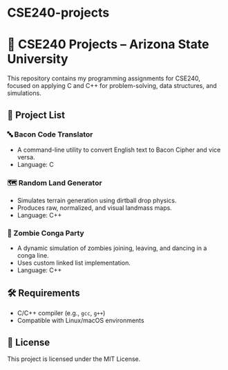 # CSE240-projects
# 🧠 CSE240 Projects – Arizona State University

This repository contains my programming assignments for CSE240, focused on applying C and C++ for problem-solving, data structures, and simulations.

## 📁 Project List

### 🔤 Bacon Code Translator
- A command-line utility to convert English text to Bacon Cipher and vice versa.
- Language: C

### 🗺️ Random Land Generator
- Simulates terrain generation using dirtball drop physics.
- Produces raw, normalized, and visual landmass maps.
- Language: C++

### 🧟 Zombie Conga Party
- A dynamic simulation of zombies joining, leaving, and dancing in a conga line.
- Uses custom linked list implementation.
- Language: C++

## 🛠️ Requirements
- C/C++ compiler (e.g., `gcc`, `g++`)
- Compatible with Linux/macOS environments

## 📜 License
This project is licensed under the MIT License.
